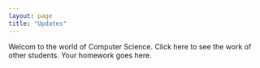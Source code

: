 ```yaml
---
layout: page
title: "Updates"
---
```


Welcom to the world of Computer Science. Click here to see the work of other students. 
Your homework goes here. 
